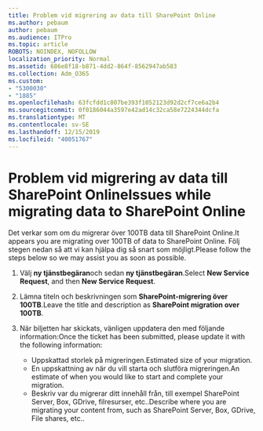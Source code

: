 ```yaml
---
title: Problem vid migrering av data till SharePoint Online
ms.author: pebaum
author: pebaum
ms.audience: ITPro
ms.topic: article
ROBOTS: NOINDEX, NOFOLLOW
localization_priority: Normal
ms.assetid: 686e8f18-b871-4dd2-864f-8562947ab583
ms.collection: Adm_O365
ms.custom:
- "5300030"
- "1885"
ms.openlocfilehash: 63fcfdd1c807be393f1052123d92d2cf7ce6a2b4
ms.sourcegitcommit: 0f0186044a3597e42ad14c32ca58e7224344dcfa
ms.translationtype: MT
ms.contentlocale: sv-SE
ms.lasthandoff: 12/15/2019
ms.locfileid: "40051767"
---
```

# <a name="issues-while-migrating-data-to-sharepoint-online"></a><span data-ttu-id="94a89-102">Problem vid migrering av data till SharePoint Online</span><span class="sxs-lookup"><span data-stu-id="94a89-102">Issues while migrating data to SharePoint Online</span></span>

<span data-ttu-id="94a89-103">Det verkar som om du migrerar över 100TB data till SharePoint Online.</span><span class="sxs-lookup"><span data-stu-id="94a89-103">It appears you are migrating over 100TB of data to SharePoint Online.</span></span> <span data-ttu-id="94a89-104">Följ stegen nedan så att vi kan hjälpa dig så snart som möjligt.</span><span class="sxs-lookup"><span data-stu-id="94a89-104">Please follow the steps below so we may assist you as soon as possible.</span></span> 

1. <span data-ttu-id="94a89-105">Välj **ny tjänstbegäran**och sedan **ny tjänstbegäran**.</span><span class="sxs-lookup"><span data-stu-id="94a89-105">Select **New Service Request**, and then **New Service Request**.</span></span> 
2. <span data-ttu-id="94a89-106">Lämna titeln och beskrivningen som **SharePoint-migrering över 100TB**.</span><span class="sxs-lookup"><span data-stu-id="94a89-106">Leave the title and description as **SharePoint migration over 100TB**.</span></span>
3. <span data-ttu-id="94a89-107">När biljetten har skickats, vänligen uppdatera den med följande information:</span><span class="sxs-lookup"><span data-stu-id="94a89-107">Once the ticket has been submitted, please update it with the following information:</span></span> 

    - <span data-ttu-id="94a89-108">Uppskattad storlek på migreringen.</span><span class="sxs-lookup"><span data-stu-id="94a89-108">Estimated size of your migration.</span></span>
    - <span data-ttu-id="94a89-109">En uppskattning av när du vill starta och slutföra migreringen.</span><span class="sxs-lookup"><span data-stu-id="94a89-109">An estimate of when you would like to start and complete your migration.</span></span>
    - <span data-ttu-id="94a89-110">Beskriv var du migrerar ditt innehåll från, till exempel SharePoint Server, Box, GDrive, filresurser, etc..</span><span class="sxs-lookup"><span data-stu-id="94a89-110">Describe where you are migrating your content from, such as SharePoint Server, Box, GDrive, File shares, etc..</span></span>


  

